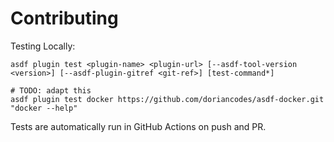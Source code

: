 # Contributing

Testing Locally:

```shell
asdf plugin test <plugin-name> <plugin-url> [--asdf-tool-version <version>] [--asdf-plugin-gitref <git-ref>] [test-command*]

# TODO: adapt this
asdf plugin test docker https://github.com/doriancodes/asdf-docker.git "docker --help"
```

Tests are automatically run in GitHub Actions on push and PR.

